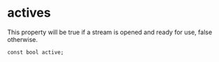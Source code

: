 #  actives
This property will be true if a stream is opened and ready for use, false otherwise.

`const bool active;`

